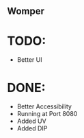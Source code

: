 Womper
---
# TODO:

<ul>
  <li>
  Better UI
  </li>
</ul>

# DONE:

<ul>
  <li>Better Accessibility</li>
  <li>Running at Port 8080</li>
   <li>Added UV</li>
   <li>Added DIP</li>
</ul>
